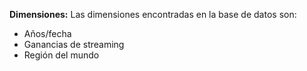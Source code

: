 **Dimensiones:** 
Las dimensiones encontradas en la base de datos son: 
-	Años/fecha 
-	Ganancias de streaming 
-	Región del mundo
